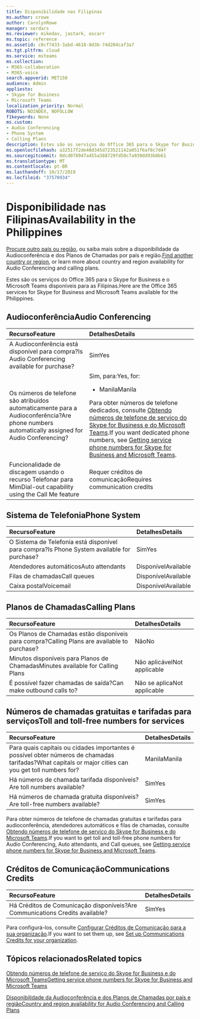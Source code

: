 ```yaml
---
title: Disponibilidade nas Filipinas
ms.author: crowe
author: CarolynRowe
manager: serdars
ms.reviewer: mikedav, jastark, oscarr
ms.topic: reference
ms.assetid: c0cf7433-3abd-4618-8d3b-74d204caf3a7
ms.tgt.pltfrm: cloud
ms.service: msteams
ms.collection:
- M365-collaboration
- M365-voice
search.appverid: MET150
audience: Admin
appliesto:
- Skype for Business
- Microsoft Teams
localization_priority: Normal
ROBOTS: NOINDEX, NOFOLLOW
f1keywords: None
ms.custom:
- Audio Conferencing
- Phone System
- Calling Plans
description: Estes são os serviços do Office 365 para o Skype for Business e o Microsoft Teams disponíveis para as Filipinas.
ms.openlocfilehash: a32517f2de48d345d723521142a051f6af8c7d4f
ms.sourcegitcommit: 0dcd078947a455a388729fd50c7a939dd93b0b61
ms.translationtype: MT
ms.contentlocale: pt-BR
ms.lasthandoff: 10/17/2019
ms.locfileid: "37570934"
---
```

# <a name="availability-in-the-philippines"></a><span data-ttu-id="aa3b7-103">Disponibilidade nas Filipinas</span><span class="sxs-lookup"><span data-stu-id="aa3b7-103">Availability in the Philippines</span></span>

<span data-ttu-id="aa3b7-104">[Procure outro país ou região](country-and-region-availability-for-audio-conferencing-and-calling-plans.md), ou saiba mais sobre a disponibilidade da Audioconferência e dos Planos de Chamadas por país e região.</span><span class="sxs-lookup"><span data-stu-id="aa3b7-104">[Find another country or region](country-and-region-availability-for-audio-conferencing-and-calling-plans.md), or learn more about country and region availability for Audio Conferencing and calling plans.</span></span>

<span data-ttu-id="aa3b7-105">Estes são os serviços do Office 365 para o Skype for Business e o Microsoft Teams disponíveis para as Filipinas.</span><span class="sxs-lookup"><span data-stu-id="aa3b7-105">Here are the Office 365 services for Skype for Business and Microsoft Teams available for the Philippines.</span></span>
  
## <a name="audio-conferencing"></a><span data-ttu-id="aa3b7-106">Audioconferência</span><span class="sxs-lookup"><span data-stu-id="aa3b7-106">Audio Conferencing</span></span>

|<span data-ttu-id="aa3b7-107">**Recurso**</span><span class="sxs-lookup"><span data-stu-id="aa3b7-107">**Feature**</span></span>|<span data-ttu-id="aa3b7-108">**Detalhes**</span><span class="sxs-lookup"><span data-stu-id="aa3b7-108">**Details**</span></span>|
|:-----|:-----|
|<span data-ttu-id="aa3b7-109">A Audioconferência está disponível para compra?</span><span class="sxs-lookup"><span data-stu-id="aa3b7-109">Is Audio Conferencing available for purchase?</span></span>  <br/> |<span data-ttu-id="aa3b7-110">Sim</span><span class="sxs-lookup"><span data-stu-id="aa3b7-110">Yes</span></span>  <br/> |
|<span data-ttu-id="aa3b7-111">Os números de telefone são atribuídos automaticamente para a Audioconferência?</span><span class="sxs-lookup"><span data-stu-id="aa3b7-111">Are phone numbers automatically assigned for Audio Conferencing?</span></span>  <br/> |<span data-ttu-id="aa3b7-112">Sim, para:</span><span class="sxs-lookup"><span data-stu-id="aa3b7-112">Yes, for:</span></span> <br/><ul><li> <span data-ttu-id="aa3b7-113">Manila</span><span class="sxs-lookup"><span data-stu-id="aa3b7-113">Manila</span></span></ul><span data-ttu-id="aa3b7-114">Para obter números de telefone dedicados, consulte [Obtendo números de telefone de serviço do Skype for Business e do Microsoft Teams](/microsoftteams/getting-service-phone-numbers).</span><span class="sxs-lookup"><span data-stu-id="aa3b7-114">If you want dedicated phone numbers, see [Getting service phone numbers for Skype for Business and Microsoft Teams](/microsoftteams/getting-service-phone-numbers).</span></span>  <br/> |
|<span data-ttu-id="aa3b7-115">Funcionalidade de discagem usando o recurso Telefonar para Mim</span><span class="sxs-lookup"><span data-stu-id="aa3b7-115">Dial-out capability using the Call Me feature</span></span>  <br/> |<span data-ttu-id="aa3b7-116">Requer créditos de comunicação</span><span class="sxs-lookup"><span data-stu-id="aa3b7-116">Requires communication credits</span></span>  <br/> |
   
## <a name="phone-system"></a><span data-ttu-id="aa3b7-117">Sistema de Telefonia</span><span class="sxs-lookup"><span data-stu-id="aa3b7-117">Phone System</span></span>

|<span data-ttu-id="aa3b7-118">**Recurso**</span><span class="sxs-lookup"><span data-stu-id="aa3b7-118">**Feature**</span></span>|<span data-ttu-id="aa3b7-119">**Detalhes**</span><span class="sxs-lookup"><span data-stu-id="aa3b7-119">**Details**</span></span>|
|:-----|:-----|
|<span data-ttu-id="aa3b7-120">O Sistema de Telefonia está disponível para compra?</span><span class="sxs-lookup"><span data-stu-id="aa3b7-120">Is Phone System available for purchase?</span></span>  <br/> |<span data-ttu-id="aa3b7-121">Sim</span><span class="sxs-lookup"><span data-stu-id="aa3b7-121">Yes</span></span>  <br/> |
| <span data-ttu-id="aa3b7-122">Atendedores automáticos</span><span class="sxs-lookup"><span data-stu-id="aa3b7-122">Auto attendants</span></span> <br/> |<span data-ttu-id="aa3b7-123">Disponível</span><span class="sxs-lookup"><span data-stu-id="aa3b7-123">Available</span></span>  <br/> |
|<span data-ttu-id="aa3b7-124">Filas de chamadas</span><span class="sxs-lookup"><span data-stu-id="aa3b7-124">Call queues</span></span>  <br/> |<span data-ttu-id="aa3b7-125">Disponível</span><span class="sxs-lookup"><span data-stu-id="aa3b7-125">Available</span></span>  <br/> |
|<span data-ttu-id="aa3b7-126">Caixa postal</span><span class="sxs-lookup"><span data-stu-id="aa3b7-126">Voicemail</span></span>  <br/> |<span data-ttu-id="aa3b7-127">Disponível</span><span class="sxs-lookup"><span data-stu-id="aa3b7-127">Available</span></span>  <br/> |
   
## <a name="calling-plans"></a><span data-ttu-id="aa3b7-128">Planos de Chamadas</span><span class="sxs-lookup"><span data-stu-id="aa3b7-128">Calling Plans</span></span>

|<span data-ttu-id="aa3b7-129">**Recurso**</span><span class="sxs-lookup"><span data-stu-id="aa3b7-129">**Feature**</span></span>|<span data-ttu-id="aa3b7-130">**Detalhes**</span><span class="sxs-lookup"><span data-stu-id="aa3b7-130">**Details**</span></span>|
|:-----|:-----|
|<span data-ttu-id="aa3b7-131">Os Planos de Chamadas estão disponíveis para compra?</span><span class="sxs-lookup"><span data-stu-id="aa3b7-131">Calling Plans are available to purchase?</span></span>  <br/> |<span data-ttu-id="aa3b7-132">Não</span><span class="sxs-lookup"><span data-stu-id="aa3b7-132">No</span></span>  <br/> |
|<span data-ttu-id="aa3b7-133">Minutos disponíveis para Planos de Chamadas</span><span class="sxs-lookup"><span data-stu-id="aa3b7-133">Minutes available for Calling Plans</span></span>  <br/> |<span data-ttu-id="aa3b7-134">Não aplicável</span><span class="sxs-lookup"><span data-stu-id="aa3b7-134">Not applicable</span></span>  <br/> |
|<span data-ttu-id="aa3b7-135">É possível fazer chamadas de saída?</span><span class="sxs-lookup"><span data-stu-id="aa3b7-135">Can make outbound calls to?</span></span>  <br/> |<span data-ttu-id="aa3b7-136">Não se aplica</span><span class="sxs-lookup"><span data-stu-id="aa3b7-136">Not applicable</span></span>  <br/> |
   
## <a name="toll-and-toll-free-numbers-for-services"></a><span data-ttu-id="aa3b7-137">Números de chamadas gratuitas e tarifadas para serviços</span><span class="sxs-lookup"><span data-stu-id="aa3b7-137">Toll and toll-free numbers for services</span></span>

|<span data-ttu-id="aa3b7-138">**Recurso**</span><span class="sxs-lookup"><span data-stu-id="aa3b7-138">**Feature**</span></span>|<span data-ttu-id="aa3b7-139">**Detalhes**</span><span class="sxs-lookup"><span data-stu-id="aa3b7-139">**Details**</span></span>|
|:-----|:-----|
|<span data-ttu-id="aa3b7-140">Para quais capitais ou cidades importantes é possível obter números de chamadas tarifadas?</span><span class="sxs-lookup"><span data-stu-id="aa3b7-140">What capitals or major cities can you get toll numbers for?</span></span>  <br/> |<span data-ttu-id="aa3b7-141">Manila</span><span class="sxs-lookup"><span data-stu-id="aa3b7-141">Manila</span></span>  <br/> |
|<span data-ttu-id="aa3b7-142">Há números de chamada tarifada disponíveis?</span><span class="sxs-lookup"><span data-stu-id="aa3b7-142">Are toll numbers available?</span></span>  <br/> |<span data-ttu-id="aa3b7-143">Sim</span><span class="sxs-lookup"><span data-stu-id="aa3b7-143">Yes</span></span>  <br/> |
|<span data-ttu-id="aa3b7-144">Há números de chamada gratuita disponíveis?</span><span class="sxs-lookup"><span data-stu-id="aa3b7-144">Are toll-free numbers available?</span></span>  <br/> |<span data-ttu-id="aa3b7-145">Sim</span><span class="sxs-lookup"><span data-stu-id="aa3b7-145">Yes</span></span>  <br/> |
   
 <span data-ttu-id="aa3b7-146">Para obter números de telefone de chamadas gratuitas e tarifadas para audioconferência, atendedores automáticos e filas de chamadas, consulte [Obtendo números de telefone de serviço do Skype for Business e do Microsoft Teams](/microsoftteams/getting-service-phone-numbers).</span><span class="sxs-lookup"><span data-stu-id="aa3b7-146">If you want to get toll and toll-free phone numbers for Audio Conferencing, Auto attendants, and Call queues, see [Getting service phone numbers for Skype for Business and Microsoft Teams](/microsoftteams/getting-service-phone-numbers).</span></span>
  
## <a name="communications-credits"></a><span data-ttu-id="aa3b7-147">Créditos de Comunicação</span><span class="sxs-lookup"><span data-stu-id="aa3b7-147">Communications Credits</span></span>

|<span data-ttu-id="aa3b7-148">**Recurso**</span><span class="sxs-lookup"><span data-stu-id="aa3b7-148">**Feature**</span></span>|<span data-ttu-id="aa3b7-149">**Detalhes**</span><span class="sxs-lookup"><span data-stu-id="aa3b7-149">**Details**</span></span>|
|:-----|:-----|
|<span data-ttu-id="aa3b7-150">Há Créditos de Comunicação disponíveis?</span><span class="sxs-lookup"><span data-stu-id="aa3b7-150">Are Communications Credits available?</span></span>  <br/> |<span data-ttu-id="aa3b7-151">Sim</span><span class="sxs-lookup"><span data-stu-id="aa3b7-151">Yes</span></span>  <br/> |
   
<span data-ttu-id="aa3b7-152">Para configurá-los, consulte [Configurar Créditos de Comunicação para a sua organização](../set-up-communications-credits-for-your-organization.md).</span><span class="sxs-lookup"><span data-stu-id="aa3b7-152">If you want to set them up, see [Set up Communications Credits for your organization](../set-up-communications-credits-for-your-organization.md).</span></span>
  
## <a name="related-topics"></a><span data-ttu-id="aa3b7-153">Tópicos relacionados</span><span class="sxs-lookup"><span data-stu-id="aa3b7-153">Related topics</span></span>

[<span data-ttu-id="aa3b7-154">Obtendo números de telefone de serviço do Skype for Business e do Microsoft Teams</span><span class="sxs-lookup"><span data-stu-id="aa3b7-154">Getting service phone numbers for Skype for Business and Microsoft Teams</span></span>](/microsoftteams/getting-service-phone-numbers)

[<span data-ttu-id="aa3b7-155">Disponibilidade da Audioconferência e dos Planos de Chamadas por país e região</span><span class="sxs-lookup"><span data-stu-id="aa3b7-155">Country and region availability for Audio Conferencing and Calling Plans</span></span>](country-and-region-availability-for-audio-conferencing-and-calling-plans.md)

  
 


